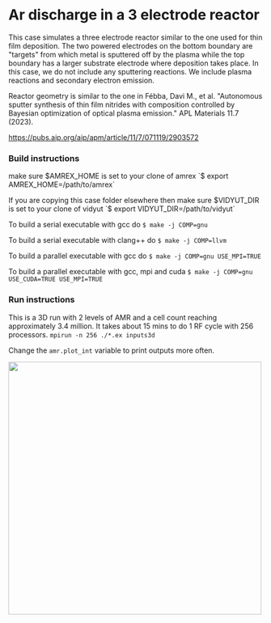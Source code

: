 # Ar discharge in a 3 electrode reactor

This case simulates a three electrode reactor similar to the one used
for thin film deposition. The two powered electrodes on the bottom 
boundary are "targets" from which metal is sputtered off by the plasma 
while the top boundary has a larger substrate electrode where deposition takes place.
In this case, we do not include any sputtering reactions. We include 
plasma reactions and secondary electron emission.

Reactor geometry is similar to the one in
Fébba, Davi M., et al. "Autonomous sputter synthesis of thin film nitrides with composition controlled by Bayesian optimization of optical plasma emission." APL Materials 11.7 (2023).

https://pubs.aip.org/aip/apm/article/11/7/071119/2903572

### Build instructions

make sure $AMREX_HOME is set to your clone of amrex
`$ export AMREX_HOME=/path/to/amrex`

If you are copying this case folder elsewhere then
make sure $VIDYUT_DIR is set to your clone of vidyut
`$ export VIDYUT_DIR=/path/to/vidyut`

To build a serial executable with gcc do
`$ make -j COMP=gnu`

To build a serial executable with clang++ do
`$ make -j COMP=llvm`

To build a parallel executable with gcc do
`$ make -j COMP=gnu USE_MPI=TRUE`

To build a parallel executable with gcc, mpi and cuda
`$ make -j COMP=gnu USE_CUDA=TRUE USE_MPI=TRUE`

### Run instructions

This is a 3D run with 2 levels of AMR and a cell count 
reaching approximately 3.4 million. It takes about
15 mins to do 1 RF cycle with 256 processors.
`mpirun -n 256 ./*.ex inputs3d`

Change the `amr.plot_int` variable to print outputs more often.

<img src="https://github.com/user-attachments/assets/03aeea0d-b38d-4d1c-9f46-7fcb668b5f6b" width=500>

